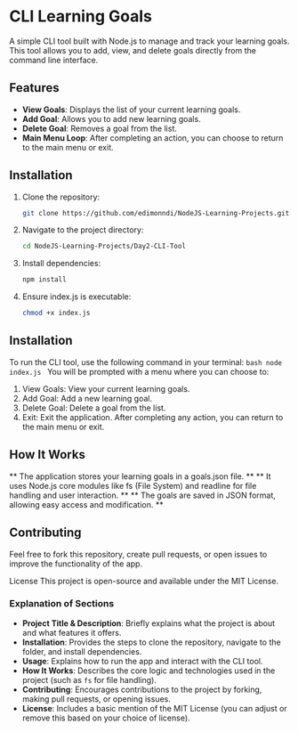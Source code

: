 # CLI Learning Goals

A simple CLI tool built with Node.js to manage and track your learning goals. This tool allows you to add, view, and delete goals directly from the command line interface.

## Features

- **View Goals**: Displays the list of your current learning goals.
- **Add Goal**: Allows you to add new learning goals.
- **Delete Goal**: Removes a goal from the list.
- **Main Menu Loop**: After completing an action, you can choose to return to the main menu or exit.

## Installation

1. Clone the repository:
   ```bash
   git clone https://github.com/edimonndi/NodeJS-Learning-Projects.git
     ```

2. Navigate to the project directory:
    ```bash
    cd NodeJS-Learning-Projects/Day2-CLI-Tool
    ```

3. Install dependencies:
    ```bash
    npm install
    ```

4. Ensure index.js is executable:
    ```bash
    chmod +x index.js
    ```

## Installation
To run the CLI tool, use the following command in your terminal:
    ```bash
    node index.js
    ```
You will be prompted with a menu where you can choose to:

1. View Goals: View your current learning goals.
2. Add Goal: Add a new learning goal.
3. Delete Goal: Delete a goal from the list.
4. Exit: Exit the application.
After completing any action, you can return to the main menu or exit.

## How It Works
** The application stores your learning goals in a goals.json file. **
** It uses Node.js core modules like fs (File System) and readline for file handling and user interaction. **
** The goals are saved in JSON format, allowing easy access and modification. **

## Contributing
Feel free to fork this repository, create pull requests, or open issues to improve the functionality of the app.

License
This project is open-source and available under the MIT License.



### **Explanation of Sections**

- **Project Title & Description**: Briefly explains what the project is about and what features it offers.
- **Installation**: Provides the steps to clone the repository, navigate to the folder, and install dependencies.
- **Usage**: Explains how to run the app and interact with the CLI tool.
- **How It Works**: Describes the core logic and technologies used in the project (such as `fs` for file handling).
- **Contributing**: Encourages contributions to the project by forking, making pull requests, or opening issues.
- **License**: Includes a basic mention of the MIT License (you can adjust or remove this based on your choice of license).

